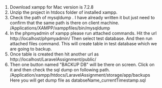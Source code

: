 1. Download xampp for Mac version is 7.2.8
2. Unzip the project in htdocs folder of installed xampp.
3. Check the path of mysqldump . I have already written it but just need to confirm that the same path is there on client machine.
          /Applications/XAMPP/xamppfiles/bin/mysqldump
4. In the phpmyadmin of xampp please run attached commands.
      Hit the url   http://localhost/phpmyadmin/
      Then select test database.
      And then run attached files command.
     This will create table in test database which we are going to backup.
5. Once table is created then hit another url as  http://localhost/LaravelAssignment/public/
6. Then one button named "BACKUP DB" will be there on screen. Click on it and then check the sql dump on following path.
         /Application/xampp/htdocs/LaravelAssignment/storage/app/backups
     Here you will get dump file as databseName_currentTimestamp.sql
